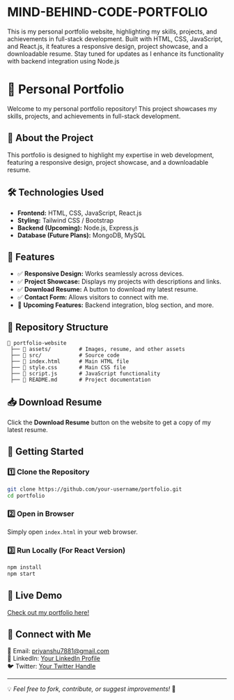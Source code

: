 # MIND-BEHIND-CODE-PORTFOLIO
This is my personal portfolio website, highlighting my skills, projects, and achievements in full-stack development. Built with HTML, CSS, JavaScript, and React.js, it features a responsive design, project showcase, and a downloadable resume. Stay tuned for updates as I enhance its functionality with backend integration using Node.js



# 🚀 Personal Portfolio

Welcome to my personal portfolio repository! This project showcases my skills, projects, and achievements in full-stack development.

## 📌 About the Project
This portfolio is designed to highlight my expertise in web development, featuring a responsive design, project showcase, and a downloadable resume.

## 🛠️ Technologies Used
- **Frontend:** HTML, CSS, JavaScript, React.js
- **Styling:** Tailwind CSS / Bootstrap
- **Backend (Upcoming):** Node.js, Express.js
- **Database (Future Plans):** MongoDB, MySQL

## 🎯 Features
- ✅ **Responsive Design:** Works seamlessly across devices.
- ✅ **Project Showcase:** Displays my projects with descriptions and links.
- ✅ **Download Resume:** A button to download my latest resume.
- ✅ **Contact Form:** Allows visitors to connect with me.
- 🚀 **Upcoming Features:** Backend integration, blog section, and more.

## 📂 Repository Structure
```
📁 portfolio-website
 ├── 📂 assets/         # Images, resume, and other assets
 ├── 📂 src/            # Source code
 ├── 📄 index.html      # Main HTML file
 ├── 📄 style.css       # Main CSS file
 ├── 📄 script.js       # JavaScript functionality
 ├── 📄 README.md       # Project documentation
```

## 📥 Download Resume
Click the **Download Resume** button on the website to get a copy of my latest resume.

## 🚀 Getting Started
### 1️⃣ Clone the Repository
```sh
git clone https://github.com/your-username/portfolio.git
cd portfolio
```
### 2️⃣ Open in Browser
Simply open `index.html` in your web browser.

### 3️⃣ Run Locally (For React Version)
```sh
npm install
npm start
```

## 🔗 Live Demo
[Check out my portfolio here!](https://your-portfolio-link.com)

## 🤝 Connect with Me
📧 Email: priyanshu7881@gmail.com  
🔗 LinkedIn: [Your LinkedIn Profile](https://linkedin.com/in/your-profile)  
🐦 Twitter: [Your Twitter Handle](https://twitter.com/yourhandle)

---
💡 *Feel free to fork, contribute, or suggest improvements!* 🚀

